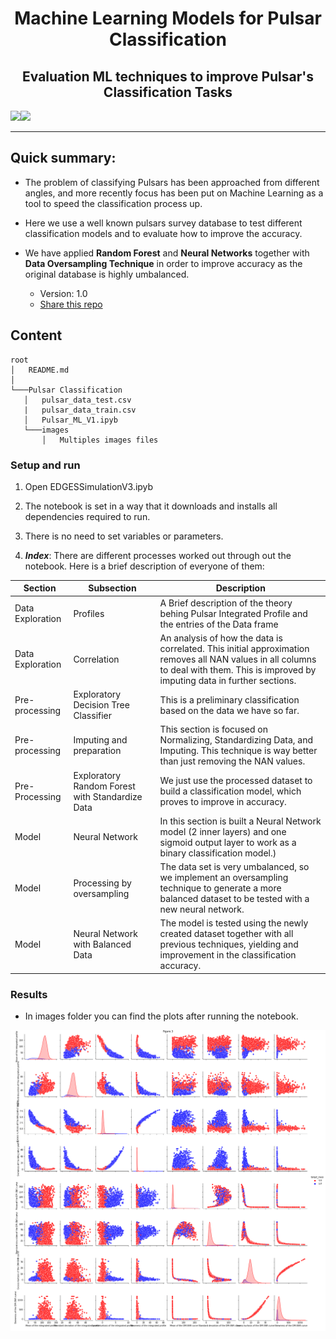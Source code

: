 <h1 align="center">Machine Learning Models for Pulsar Classification</h1>
<h2 align="center">Evaluation ML techniques to improve Pulsar's Classification Tasks</h2>

<img src="https://img.shields.io/badge/v1-mcmc-green" ><img src="https://img.shields.io/badge/python-3-yellowgreen" >


---




## Quick summary: ##

* The problem of classifying Pulsars has been approached from different angles, and more recently focus has been put on Machine Learning as a tool to speed the classification process up.

* Here we use a well known pulsars survey database to test different classification models and to evaluate how to improve the accuracy.

* We have applied **Random Forest** and **Neural Networks** together with **Data Oversampling Technique** in order to improve accuracy as the original database is highly umbalanced.


    - Version: 1.0
   -   [Share this repo](https://github.com/Jorgecardenas1/pulsar_classification_machine_learning)

## Content ##
```
root
│   README.md
│       
└───Pulsar Classification
   │   pulsar_data_test.csv
   |   pulsar_data_train.csv
   │   Pulsar_ML_V1.ipyb
   └───images
       │   Multiples images files
```

### Setup and run ###
1. Open EDGESSimulationV3.ipyb
2. The notebook is set in a way that it downloads and installs all dependencies required to run.

3. There is no need to set variables or parameters. 

4. ***Index***:
There are different processes worked out through out the notebook. Here is a brief description of everyone of them:


| Section          | Subsection                                      | Description                                                                                                                                                                           |
|------------------|-------------------------------------------------|---------------------------------------------------------------------------------------------------------------------------------------------------------------------------------------|
| Data Exploration | Profiles                                        | A Brief description of the theory behing Pulsar Integrated Profile and the entries of the Data frame                                                                                  |
| Data Exploration | Correlation                                     | An analysis of how the data is correlated. This initial approximation removes all NAN values in all columns to deal with them. This is improved by imputing data in further sections. |
| Pre-processing   | Exploratory Decision Tree Classifier            | This is a preliminary classification based on the data we have so far.                                                                                                                |
| Pre-processing   | Imputing and preparation                        | This section is focused on Normalizing, Standardizing Data, and Imputing. This technique is way better than just removing the NAN values.                                             |
| Pre-Processing   | Exploratory Random Forest with Standardize Data | We just use the processed dataset to build a classification model, which proves to improve in accuracy.                                                                               |
| Model            | Neural Network                                  | In this section is built a Neural Network model (2 inner layers) and one sigmoid output layer to work as a binary classification model.)                                              |
| Model            | Processing by oversampling                      | The data set is very umbalanced, so we implement an oversampling technique to generate a more balanced dataset to be tested with a new neural network.                                |
| Model            | Neural Network with Balanced Data               | The model is tested using the newly created dataset together with all previous techniques, yielding and improvement in the classification accuracy.                                   |

### Results ###

* In images folder you can find the plots after running the notebook.


![Scheme](images/pairplot_umblanaced.png)